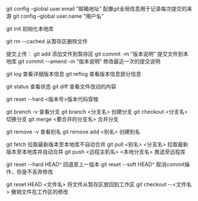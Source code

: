 
git config –global user.email “邮箱地址”  配置git全局信息用于记录每次提交的来源
git config –global user.name “用户名”


git init 初始化本地库


git rm --cached <file>       从暂存区删除文件

提交上传：
git add <file>   添加文件到暂存区
git commit -m “版本说明”   提交文件到本地库
git commit --amend -m “版本说明”   修改最近一次的提交说明


git log 查看详细版本信息
git reflog 查看版本信息部分信息


git status 查看状态
git diff      查看文件改动的内容


git reset --hard <版本号>版本代码穿梭


git branch -v 查看分支
git branch <分支名> 创建分支
git checkout <分支名> 切换分支
git merge <要合并的分支名>  合并分支


git remove -v 查看别名
git remove add <别名>  <URL> 创建别名

git fetch                             拉取最新版本至本地库不自动合并
git pull <别名> <分支名> 拉取最新版本至本地库并自动合并
git push <远程主机名> <本地分支名> 推送至远程库

git reset --hard HEAD^    回退至上一版本
git reset --soft HEAD^     取消commit操作，但是不丢弃修改

git reset HEAD <文件名> 将文件从暂存区放回到工作区
git checkout --<文件名>  撤销文件在工作区的修改






